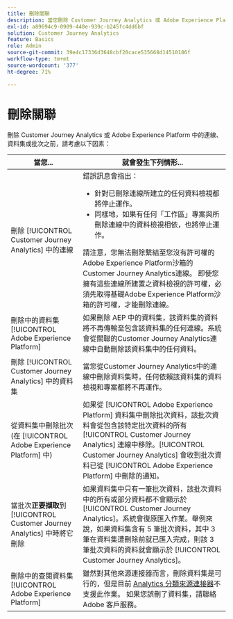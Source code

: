 ```yaml
---
title: 刪除關聯
description: 當您刪除 Customer Journey Analytics 或 Adobe Experience Platform 中的連線、資料集或批次時，會發生什麼事？
exl-id: a89694c9-0909-440e-939c-b245fc4dd6bf
solution: Customer Journey Analytics
feature: Basics
role: Admin
source-git-commit: 39e4c17336d3648cbf20cace535668d14510186f
workflow-type: tm+mt
source-wordcount: '377'
ht-degree: 71%

---
```


# 刪除關聯

刪除 Customer Journey Analytics 或 Adobe Experience Platform 中的連線、資料集或批次之前，請考慮以下因素：

| 當您... | 就會發生下列情形... |
| --- | --- |
| 刪除 [!UICONTROL Customer Journey Analytics] 中的連線 | 錯誤訊息會指出：<ul><li>針對已刪除連線所建立的任何資料檢視都將停止運作。</li><li> 同樣地，如果有任何「工作區」專案與所刪除連線中的資料檢視相依，也將停止運作。</li></ul>請注意，您無法刪除繫結至您沒有許可權的Adobe Experience Platform沙箱的Customer Journey Analytics連線。 即使您擁有這些連線所建置之資料檢視的許可權，必須先取得基礎Adobe Experience Platform沙箱的許可權，才能刪除連線。 |
| 刪除中的資料集 [!UICONTROL Adobe Experience Platform] | 如果刪除 AEP 中的資料集，該資料集的資料將不再傳輸至包含該資料集的任何連線。系統會從關聯的Customer Journey Analytics連線中自動刪除該資料集中的任何資料。 |
| 刪除 [!UICONTROL Customer Journey Analytics] 中的資料集 | 當您從Customer Journey Analytics中的連線中刪除資料集時，任何依賴該資料集的資料檢視和專案都將不再運作。 |
| 從資料集中刪除批次 (在 [!UICONTROL Adobe Experience Platform] 中) | 如果從 [!UICONTROL Adobe Experience Platform] 資料集中刪除批次資料，該批次資料會從包含該特定批次資料的所有 [!UICONTROL Customer Journey Analytics] 連線中移除。[!UICONTROL Customer Journey Analytics] 會收到批次資料已從 [!UICONTROL Adobe Experience Platform] 中刪除的通知。 |
| 當批次&#x200B;**正要擷取**&#x200B;到 [!UICONTROL Customer Journey Analytics] 中時將它刪除 | 如果資料集中只有一筆批次資料，該批次資料中的所有或部分資料都不會顯示於 [!UICONTROL Customer Journey Analytics]。系統會復原匯入作業。舉例來說，如果資料集含有 5 筆批次資料，其中 3 筆在資料集遭刪除前就已匯入完成，則該 3 筆批次資料的資料就會顯示於 [!UICONTROL Customer Journey Analytics]。 |
| 刪除中的查閱資料集 [!UICONTROL Adobe Experience Platform] | 雖然對其他來源連接器而言，刪除資料集是可行的，但是目前 [Analytics 分類來源連接器](https://experienceleague.adobe.com/docs/experience-platform/sources/ui-tutorials/create/adobe-applications/classifications.html)不支援此作業。 如果您誤刪了資料集，請聯絡 Adobe 客戶服務。 |
